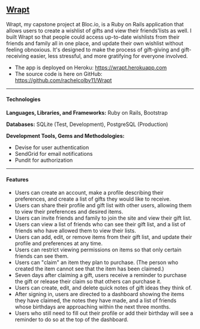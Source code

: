 ## [Wrapt](https://wrapt.herokuapp.com/)

Wrapt, my capstone project at Bloc.io, is a Ruby on Rails application that allows users to create a wishlist of gifts and view their friends'​ lists as well. I built Wrapt so that people could access up-to-date wishlists from their friends and family all in one place, and update their own wishlist without feeling obnoxious. It's designed to make the process of gift-giving and gift-receiving easier, less stressful, and more gratifying for everyone involved.

* The app is deployed on Heroku: https://wrapt.herokuapp.com 
* The source code is here on GitHub: https://github.com/rachelcolby11/Wrapt

---

#### Technologies
**Languages, Libraries, and Frameworks:** Ruby on Rails, Bootstrap

**Databases:** SQLite (Test, Development), PostgreSQL (Production)

**Development Tools, Gems and Methodologies:** 

* Devise for user authentication
* SendGrid for email notifications
* Pundit for authorization

---

#### Features
* Users can create an account, make a profile describing their preferences, and create a list of gifts they would like to receive.
* Users can share their profile and gift list with other users, allowing them to view their preferences and desired items.
* Users can invite friends and family to join the site and view their gift list.
* Users can view a list of friends who can see their gift list, and a list of friends who have allowed them to view their lists.
* Users can add, edit, or remove items from their gift list, and update their profile and preferences at any time.
* Users can restrict viewing permissions on items so that only certain friends can see them.
* Users can "claim" an item they plan to purchase. (The person who created the item cannot see that the item has been claimed.)
* Seven days after claiming a gift, users receive a reminder to purchase the gift or release their claim so that others can purchase it.
* Users can create, edit, and delete quick notes of gift ideas they think of.
* After signing in, users are directed to a dashboard showing the items they have claimed, the notes they have made, and a list of friends whose birthdays are approaching within the next three months. 
* Users who still need to fill out their profile or add their birthday will see a reminder to do so at the top of the dashboard.
